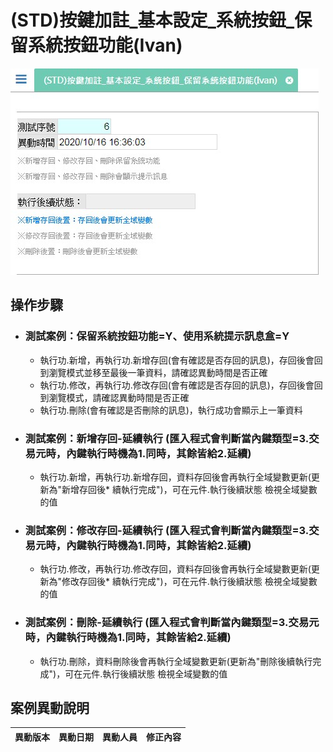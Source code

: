# (STD)按鍵加註_基本設定_系統按鈕_保留系統按鈕功能(Ivan)

![FX999500001867]

## 操作步驟
* ### 測試案例：保留系統按鈕功能=Y、使用系統提示訊息盒=Y
	* 執行功.新增，再執行功.新增存回(會有確認是否存回的訊息)，存回後會回到瀏覽模式並移至最後一筆資料，請確認異動時間是否正確
	* 執行功.修改，再執行功.修改存回(會有確認是否存回的訊息)，存回後會回到瀏覽模式，請確認異動時間是否正確
	* 執行功.刪除(會有確認是否刪除的訊息)，執行成功會顯示上一筆資料
    
* ### 測試案例：新增存回-延續執行 (匯入程式會判斷當內鍵類型=3.交易元時，內鍵執行時機為1.同時，其餘皆給2.延續)
	* 執行功.新增，再執行功.新增存回，資料存回後會再執行全域變數更新(更新為"新增存回後* 續執行完成")，可在元件.執行後續狀態 檢視全域變數的值
    
* ### 測試案例：修改存回-延續執行 (匯入程式會判斷當內鍵類型=3.交易元時，內鍵執行時機為1.同時，其餘皆給2.延續)
	* 執行功.修改，再執行功.修改存回，資料存回後會再執行全域變數更新(更新為"修改存回後* 續執行完成")，可在元件.執行後續狀態 檢視全域變數的值
   
* ### 測試案例：刪除-延續執行 (匯入程式會判斷當內鍵類型=3.交易元時，內鍵執行時機為1.同時，其餘皆給2.延續)	
	* 執行功.刪除，資料刪除後會再執行全域變數更新(更新為"刪除後續執行完成")，可在元件.執行後續狀態 檢視全域變數的值

## <div id="history">案例異動說明</div>
|異動版本|異動日期|異動人員|修正內容|
|--------|-------|-------|-------|

<!--超連結引用ps.畫面上看不到-->
[FX999500001867]:attachment/FX999500001867.jpg